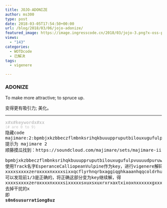 ```yaml
---
title: JOJO-ADONIZE
author: ms300
type: post
date: 2018-03-05T17:54:50+00:00
url: /blog/2018/03/06/jojo-adonize/
featured_image: https://image.ingresscode.cn/2018/03/jojo-3.png?x-oss-process=image/resize,m_fill,w_530,h_220
views:
  - "143"
categories:
  - WOTDcode
  - 已解决
tags:
  - vigenere

---
```

### ADONIZE

<span data-sheets-value="{&quot;1&quot;:2,&quot;2&quot;:&quot;To make more attractive; to spruce up.&quot;}" data-sheets-userformat="{&quot;2&quot;:513,&quot;3&quot;:[null,0],&quot;12&quot;:0}">To make more attractive; to spruce up.</span>

变得更有吸引力; 美化。

<!--more-->

* * *

<pre><span style="color: #c4c4c4;"><b>x#x#keywordx#xx</b></span>
<span style="color: #c4c4c4;"><small>(# are 0 to 9)</small></span>
隐藏code
<span data-sheets-value="{&quot;1&quot;:2,&quot;2&quot;:&quot;majimare:2:bpmbjxkzbbeczflmbnksrihqkbuuuppruputbilouxugufulpvuuuudpuruwfaekuouxrqufunukuu&quot;}" data-sheets-userformat="{&quot;2&quot;:513,&quot;3&quot;:[null,0],&quot;12&quot;:0}">majimare:2:bpmbjxkzbbeczflmbnksrihqkbuuuppruputbilouxugufulpvuuuudpuruwfaekuouxrqufunukuu</span>
提示为 majimare 2
顺藤摸瓜找到：https://soundcloud.com/majimare/sets/majimare-ii-word-of-the-day

bpmbjxkzbbeczflmbnksrihqkbuuuppruputbilouxugufulpvuuuudpuruwfaekuouxrqufunukuu
使用Track名字EsperanceCalliopeanVulpine作为key，进行vigenere解码：
xxxxsxxxxzeroxxxxnxxxxsixxqcflyrhnqrbxaggiqghkaaanhqqcoldrhubyezjgginqhkacfchq
可以发现前1/3是正确的，将正确这部分变为key继续解，得
xxxxsxxxxzeroxxxxnxxxxsixxxxxsxuxsxuxrxrxaxtxixoxnxxxxxxgxxxxeightxxxxuxxxxzxxxx
去掉干扰的x
即
<strong><span data-sheets-value="{&quot;1&quot;:2,&quot;2&quot;:&quot;s0n6susurrationg8uz&quot;}" data-sheets-userformat="{&quot;2&quot;:513,&quot;3&quot;:[null,0],&quot;12&quot;:0}">s0n6susurrationg8uz</span>

</strong></pre>

<audio style="display: none;" controls="controls"></audio>